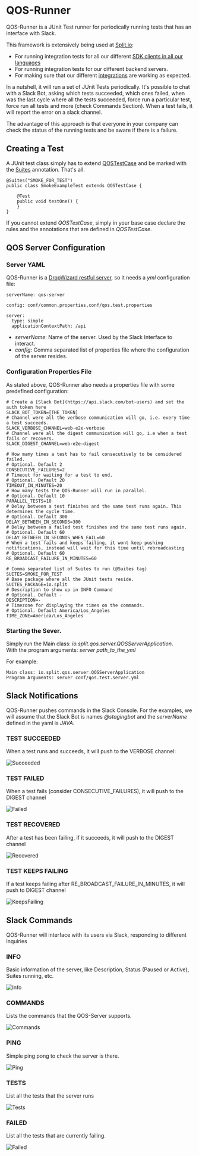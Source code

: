 # QOS-Runner

QOS-Runner is a JUnit Test runner for periodically running tests that has an interface with Slack.

This framework is extensively being used at [Split.io](http://www.split.io/):
* For running integration tests for all our different [SDK clients in all our languages](http://docs.split.io/docs/sdk-overview)
* For running integration tests for our different backend servers.
* For making sure that our different [integrations](http://docs.split.io/docs/integrations-overview) are working as expected.

In a nutshell, it will run a set of JUnit Tests periodically. It's possible to chat with a Slack Bot, asking which tests succeeded, which ones failed, when was the last cycle where all the tests succeeded, force run a particular test, force run all tests and more (check Commands Section). When a test fails, it will report the error on a slack channel.

The advantage of this approach is that everyone in your company can check the status of the running tests and be aware if there is a failure.

## Creating a Test

A JUnit test class simply has to extend [QOSTestCase](https://github.com/splitio/qos-runner/blob/438472cdc8b006ebcf8389266580d725f4299064/src/main/java/io/split/qos/server/testcase/QOSTestCase.java) and be marked with the [Suites](https://github.com/splitio/qos-runner/blob/2aab861af237e34a9c1009bd5b5ae1f98ad09bb5/src/main/java/io/split/testrunner/util/Suites.java) annotation. That's all.

```
@Suites("SMOKE_FOR_TEST")
public class SmokeExampleTest extends QOSTestCase {

    @Test
    public void testOne() {
    }
}
```
If you cannot extend _QOSTestCase_, simply in your base case declare the rules and the annotations that are defined in _QOSTestCase_.

## QOS Server Configuration

### Server YAML

QOS-Runner is a [DropWizard restful server](http://www.dropwizard.io/1.0.5/docs/), so it needs a _yml_ configuration file:
```
serverName: qos-server

config: conf/common.properties,conf/qos.test.properties

server:
  type: simple
  applicationContextPath: /api
```
* _serverName_: Name of the server. Used by the Slack Interface to interact.
* _config_: Comma separated list of properties file where the configuration of the server resides.

### Configuration Properties File

As stated above, QOS-Runner also needs a properties file with some predefined configuration:
```
# Create a [Slack Bot](https://api.slack.com/bot-users) and set the auth token here
SLACK_BOT_TOKEN=[THE_TOKEN]
# Channel were all the verbose communication will go, i.e. every time a test succeeds.
SLACK_VERBOSE_CHANNEL=web-e2e-verbose
# Channel were all the digest communication will go, i.e when a test fails or recovers.
SLACK_DIGEST_CHANNEL=web-e2e-digest

# How mamy times a test has to fail consecutively to be considered failed.
# Optional. Default 2
CONSECUTIVE_FAILURES=2
# Timeout for waiting for a test to end.
# Optional. Default 20
TIMEOUT_IN_MINUTES=20
# How many tests the QOS-Runner will run in parallel.
# Optional. Default 10
PARALLEL_TESTS=10
# Delay between a test finishes and the same test runs again. This determines the cycle time.
# Optional. Default 300
DELAY_BETWEEN_IN_SECONDS=300
# Delay between a failed test finishes and the same test runs again.
# Optional. Default 60
DELAY_BETWEEN_IN_SECONDS_WHEN_FAIL=60
# When a test fails and keeps failing, it wont keep pushing notifications, instead will wait for this time until rebroadcasting
# Optional. Default 60
RE_BROADCAST_FAILURE_IN_MINUTES=60

# Comma separated list of Suites to run (@Suites tag)
SUITES=SMOKE_FOR_TEST
# Base package where all the JUnit tests reside.
SUITES_PACKAGE=io.split
# Description to show up in INFO Command
# Optional. Default -
DESCRIPTION=-
# Timezone for displaying the times on the commands.
# Optional. Default America/Los_Angeles
TIME_ZONE=America/Los_Angeles
```

### Starting the Sever.

Simply run the Main class: _io.split.qos.server.QOSServerApplication_.  
With the program arguments: _server path_to_the_yml_

For example:
```
Main class: io.split.qos.server.QOSServerApplication
Program Arguments: server conf/qos.test.server.yml
```

## Slack Notifications

QOS-Runner pushes commands in the Slack Console. For the examples, we will assume that the Slack Bot is names _@stagingbot_ and the _serverName_ defined in the yaml is _JAVA_.

### TEST SUCCEEDED

When a test runs and succeeds, it will push to the VERBOSE channel:

![Succeeded](https://github.com/splitio/qos-runner/blob/master/imgs/succeeded.png)

### TEST FAILED

When a test fails (consider CONSECUTIVE_FAILURES), it will push to the DIGEST channel

![Failed](https://github.com/splitio/qos-runner/blob/master/imgs/failed.png)

### TEST RECOVERED

After a test has been failing, if it succeeds, it will push to the DIGEST channel

![Recovered](https://github.com/splitio/qos-runner/blob/master/imgs/recovered.png)

### TEST KEEPS FAILING

If a test keeps failing after RE_BROADCAST_FAILURE_IN_MINUTES, it will push to DIGEST channel

![KeepsFailing](https://github.com/splitio/qos-runner/blob/master/imgs/keeps_failing.png)

## Slack Commands

QOS-Runner will interface with its users via Slack, responding to different inquiries

### INFO

Basic information of the server, like Description, Status (Paused or Active), Suites running, etc.

![Info](https://github.com/splitio/qos-runner/blob/master/imgs/info.png)

### COMMANDS

Lists the commands that the QOS-Server supports.

![Commands](https://github.com/splitio/qos-runner/blob/master/imgs/commands.png)

### PING

Simple ping pong to check the server is there.

![Ping](https://github.com/splitio/qos-runner/blob/master/imgs/ping.png)

### TESTS

List all the tests that the server runs

![Tests](https://github.com/splitio/qos-runner/blob/master/imgs/tests.png)

### FAILED

List all the tests that are currently failing.

![Failed](https://github.com/splitio/qos-runner/blob/master/imgs/failed_tests.png)

